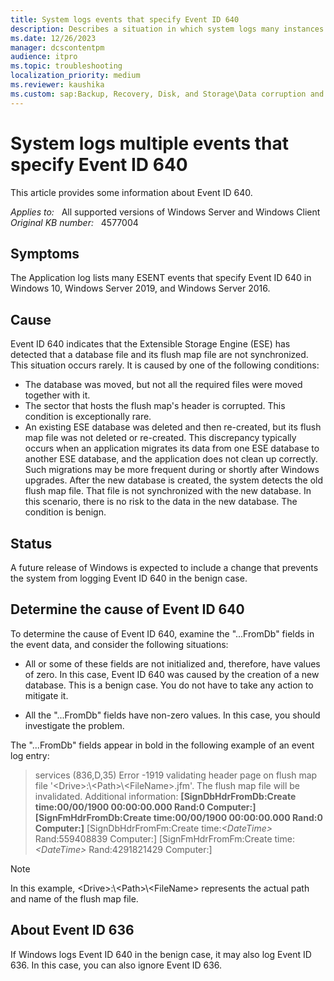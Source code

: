 ```yaml
---
title: System logs events that specify Event ID 640
description: Describes a situation in which system logs many instances of Event ID 640
ms.date: 12/26/2023
manager: dcscontentpm
audience: itpro
ms.topic: troubleshooting
localization_priority: medium
ms.reviewer: kaushika
ms.custom: sap:Backup, Recovery, Disk, and Storage\Data corruption and disk errors, csstroubleshoot
---
```

# System logs multiple events that specify Event ID 640

This article provides some information about Event ID 640.

_Applies to:_ &nbsp; All supported versions of Windows Server and Windows Client  
_Original KB number:_ &nbsp; 4577004

## Symptoms

The Application log lists many ESENT events that specify Event ID 640 in Windows 10, Windows Server 2019, and Windows Server 2016.

## Cause

Event ID 640 indicates that the Extensible Storage Engine (ESE) has detected that a database file and its flush map file are not synchronized. This situation occurs rarely. It is caused by one of the following conditions:

- The database was moved, but not all the required files were moved together with it.
- The sector that hosts the flush map's header is corrupted. This condition is exceptionally rare.
- An existing ESE database was deleted and then re-created, but its flush map file was not deleted or re-created. This discrepancy typically occurs when an application migrates its data from one ESE database to another ESE database, and the application does not clean up correctly. Such migrations may be more frequent during or shortly after Windows upgrades. After the new database is created, the system detects the old flush map file. That file is not synchronized with the new database. In this scenario, there is no risk to the data in the new database. The condition is benign.

## Status

A future release of Windows is expected to include a change that prevents the system from logging Event ID 640 in the benign case.

## Determine the cause of Event ID 640

To determine the cause of Event ID 640, examine the "...FromDb" fields in the event data, and consider the following situations:

- All or some of these fields are not initialized and, therefore, have values of zero. In this case, Event ID 640 was caused by the creation of a new database. This is a benign case. You do not have to take any action to mitigate it.

- All the "...FromDb" fields have non-zero values. In this case, you should investigate the problem.

The "...FromDb" fields appear in bold in the following example of an event log entry:  

> services (836,D,35) Error -1919 validating header page on flush map file '\<Drive>:\\\<Path>\\\<FileName>.jfm'. The flush map file will be invalidated. Additional information: **[SignDbHdrFromDb:Create time:00/00/1900 00:00:00.000 Rand:0 Computer:] [SignFmHdrFromDb:Create time:00/00/1900 00:00:00.000 Rand:0 Computer:]** [SignDbHdrFromFm:Create time:*\<DateTime>* Rand:559408839 Computer:] [SignFmHdrFromFm:Create time:*\<DateTime>* Rand:4291821429 Computer:]

> [!Note]
> In this example, \<Drive>:\\\<Path>\\\<FileName> represents the actual path and name of the flush map file.

## About Event ID 636

If Windows logs Event ID 640 in the benign case, it may also log Event ID 636. In this case, you can also ignore Event ID 636.

